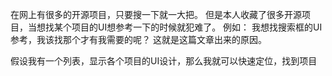 

在网上有很多的开源项目，只要搜一下就一大把。
但是本人收藏了很多开源项目，当想找某个项目的UI想参考一下的时候就犯难了。
例如：
我想找搜索框的UI参考，我该找那个才有我需要的呢？
这就是这篇文章出来的原因。

假设我有一个列表，显示各个项目的UI设计，那么我就可以快速定位，找到项目
